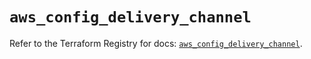 # `aws_config_delivery_channel`

Refer to the Terraform Registry for docs: [`aws_config_delivery_channel`](https://registry.terraform.io/providers/hashicorp/aws/6.16.0/docs/resources/config_delivery_channel).
